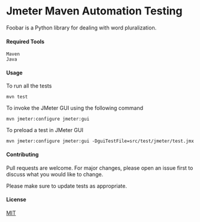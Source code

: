 # Jmeter Maven Automation Testing

Foobar is a Python library for dealing with word pluralization.

#### Required Tools

```
Maven
Java

```

#### Usage

To run all the tests
```mvn commands
mvn test

```
To invoke the JMeter GUI using the following command
```
mvn jmeter:configure jmeter:gui

```

To preload a test in JMeter GUI
```
mvn jmeter:configure jmeter:gui -DguiTestFile=src/test/jmeter/test.jmx

```

#### Contributing
Pull requests are welcome. For major changes, please open an issue first to discuss what you would like to change.

Please make sure to update tests as appropriate.

#### License
[MIT](https://choosealicense.com/licenses/mit/)